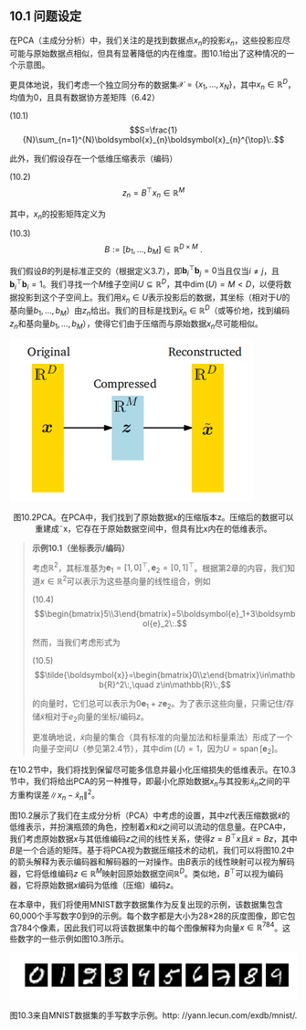## 10.1 问题设定

在PCA（主成分分析）中，我们关注的是找到数据点$x_n$的投影$\tilde{x}_n$，这些投影应尽可能与原始数据点相似，但具有显著降低的内在维度。图10.1给出了这种情况的一个示意图。

更具体地说，我们考虑一个独立同分布的数据集$\mathcal{X}=\{x_1,\ldots,x_N\}$，其中$x_n\in\mathbb{R}^D$，均值为0，且具有数据协方差矩阵（6.42）

(10.1)
$$S=\frac{1}{N}\sum_{n=1}^{N}\boldsymbol{x}_{n}\boldsymbol{x}_{n}^{\top}\:.$$

此外，我们假设存在一个低维压缩表示（编码）

(10.2)
$$z_n=B^\top x_n\in\mathbb{R}^M$$

其中，$x_n$的投影矩阵定义为

(10.3)
$$B:=[b_1,\ldots,b_M]\in\mathbb{R}^{D\times M}\:.$$

我们假设$B$的列是标准正交的（根据定义3.7），即$\boldsymbol{b}_i^\top\boldsymbol{b}_j=0$当且仅当$i\neq j$，且$\boldsymbol{b}_i^\top\boldsymbol{b}_i=1$。我们寻找一个$M$维子空间$U\subseteq\mathbb{R}^D$，其中$\dim(U)=M<D$，以便将数据投影到这个子空间上。我们用$\tilde{x}_n\in U$表示投影后的数据，其坐标（相对于$U$的基向量$b_1, \ldots, b_M$）由$z_n$给出。我们的目标是找到$\bar{x}_n\in\mathbb{R}^D$（或等价地，找到编码$z_n$和基向量$b_1, \ldots, b_M$），使得它们由于压缩而与原始数据$x_n$尽可能相似。

![1723951941063](../attachments/10.2.png)

<center>图10.2PCA。在PCA中，我们找到了原始数据x的压缩版本z。压缩后的数据可以重建成˜x，它存在于原始数据空间中，但具有比x内在的低维表示。</center>

> **示例10.1（坐标表示/编码）**
>
> 考虑$\mathbb{R}^2$，其标准基为$\boldsymbol e_1=[1,0]^\top,\boldsymbol{e}_2=[0,1]^\top$。根据第2章的内容，我们知道$x\in\mathbb{R}^2$可以表示为这些基向量的线性组合，例如
>
> (10.4)
> $$\begin{bmatrix}5\\3\end{bmatrix}=5\boldsymbol{e}_1+3\boldsymbol{e}_2\:.$$
>
> 然而，当我们考虑形式为
>
> (10.5)
> $$\tilde{\boldsymbol{x}}=\begin{bmatrix}0\\z\end{bmatrix}\in\mathbb{R}^2\:,\quad z\in\mathbb{R}\:,$$
>
> 的向量时，它们总可以表示为$0\boldsymbol{e}_1+z\boldsymbol{e}_2$。为了表示这些向量，只需记住/存储$\tilde{x}$相对于$e_2$向量的坐标/编码$z$。
>
> 更准确地说，$\tilde{x}$向量的集合（具有标准的向量加法和标量乘法）形成了一个向量子空间$U$（参见第2.4节），其中$\dim(U)=1$，因为$U=\operatorname{span}[\boldsymbol{e}_2]$。

在10.2节中，我们将找到保留尽可能多信息并最小化压缩损失的低维表示。在10.3节中，我们将给出PCA的另一种推导，即最小化原始数据$x_n$与其投影$\tilde{x}_n$之间的平方重构误差$\|x_n-\tilde{x}_n\|^2$。

图10.2展示了我们在主成分分析（PCA）中考虑的设置，其中$z$代表压缩数据$\tilde{x}$的低维表示，并扮演瓶颈的角色，控制着$x$和$\tilde{x}$之间可以流动的信息量。在PCA中，我们考虑原始数据$x$与其低维编码$z$之间的线性关系，使得$z=B^\top x$且$\tilde{x}=Bz$，其中$B$是一个合适的矩阵。基于将PCA视为数据压缩技术的动机，我们可以将图10.2中的箭头解释为表示编码器和解码器的一对操作。由$B$表示的线性映射可以视为解码器，它将低维编码$z\in\mathbb{R}^M$映射回原始数据空间$\mathbb{R}^D$。类似地，$B^\top$可以视为编码器，它将原始数据$x$编码为低维（压缩）编码$z$。

在本章中，我们将使用MNIST数字数据集作为反复出现的示例，该数据集包含60,000个手写数字0到9的示例。每个数字都是大小为28$\times28$的灰度图像，即它包含784个像素，因此我们可以将该数据集中的每个图像解释为向量$x\in\mathbb{R}^{784}$。这些数字的一些示例如图10.3所示。

![1723951970936](../attachments/10.3.png)

<center>图10.3来自MNIST数据集的手写数字示例。http: //yann.lecun.com/exdb/mnist/.</center>

